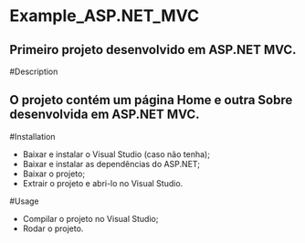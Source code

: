 # Example_ASP.NET_MVC
## Primeiro projeto desenvolvido em ASP.NET MVC.

#Description
## O projeto contém um página Home e outra Sobre desenvolvida em ASP.NET MVC.

#Installation
- Baixar e instalar o Visual Studio (caso não tenha);
- Baixar e instalar as dependências do ASP.NET;
- Baixar o projeto;
- Extrair o projeto e abri-lo no Visual Studio.

#Usage
- Compilar o projeto no Visual Studio;
- Rodar o projeto.